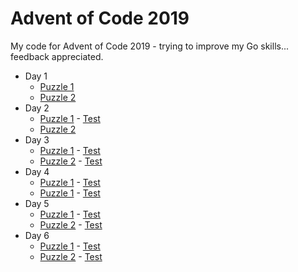 Advent of Code 2019
===================

My code for Advent of Code 2019 - trying to improve my Go skills... feedback appreciated.

* Day 1
  * [Puzzle 1](day01/puzzle-1/main.go)
  * [Puzzle 2](day01/puzzle-2/main.go)
* Day 2
  * [Puzzle 1](day02/puzzle-1/main.go) - [Test](day02/puzzle-1/main_test.go)
  * [Puzzle 2](day02/puzzle-2/main.go)
* Day 3
  * [Puzzle 1](day03/puzzle-1/main.go) - [Test](day03/puzzle-1/main_test.go)
  * [Puzzle 2](day03/puzzle-2/main.go) - [Test](day03/puzzle-2/main_test.go)
* Day 4
  * [Puzzle 1](day04/puzzle-1/main.go) - [Test](day04/puzzle-1/main_test.go)
  * [Puzzle 1](day04/puzzle-2/main.go) - [Test](day04/puzzle-2/main_test.go)
* Day 5
  * [Puzzle 1](day05/puzzle-1/main.go) - [Test](day05/puzzle-1/main_test.go)
  * [Puzzle 2](day05/puzzle-2/main.go) - [Test](day05/puzzle-2/main_test.go)
* Day 6
  * [Puzzle 1](day06/puzzle-1/main.go) - [Test](day06/puzzle-1/main_test.go)
  * [Puzzle 2](day06/puzzle-2/main.go) - [Test](day06/puzzle-2/main_test.go)
